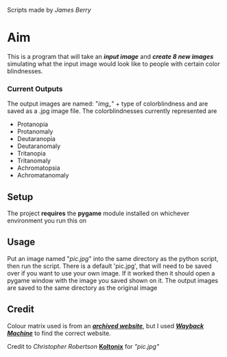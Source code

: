 Scripts made by _James Berry_
# Aim
This is a program that will take an _**input image**_ and _**create 8 new images**_ simulating what the input image would look like to people with certain color blindnesses.
### Current Outputs
The output images are named: "_img\__" + type of colorblindness and are saved as a .jpg image file.
The colorblindnesses currently represented are
* Protanopia
* Protanomaly
* Deutaranopia
* Deutaranomaly
* Tritanopia
* Tritanomaly
* Achromatopsia
* Achromatanomaly
## Setup
The project **requires** the **pygame** module installed on whichever environment you run this on
## Usage
Put an image named "_pic.jpg_" into the same directory as the python script, then run the script. There is a default 'pic.jpg', that will need to be saved over if you want to use your own image. If it worked then it should open a pygame window with the image you saved shown on it. The output images are saved to the same directory as the original image
## Credit
Colour matrix used is from an [_**archived website**_](http://www.nofunc.com/Color_Blindness_Library/), but I used [_**Wayback Machine**_](http://web.archive.org/web/20081014161121/http://www.colorjack.com/labs/colormatrix/) to find the correct website.

Credit to _Christopher Robertson_ [__**Koltonix**__](https://github.com/Koltonix) for _"pic.jpg"_
